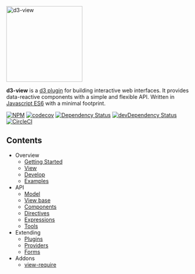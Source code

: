 <a href="https://github.com/quantmind/d3-view"><img src="./website/docs/d3view.svg" alt="d3-view" width=200></a>

**d3-view** is a [d3 plugin](https://bost.ocks.org/mike/d3-plugin/) for building
interactive web interfaces.
It provides data-reactive components with a simple and flexible API.
Written in [Javascript ES6](/docs/develop.md) with a minimal footprint.

[![NPM](https://badge.fury.io/js/d3-view.svg)](https://www.npmjs.com/package/d3-view)
[![codecov](https://codecov.io/gh/quantmind/d3-view/branch/master/graph/badge.svg)](https://codecov.io/gh/quantmind/d3-view)
[![Dependency Status](https://david-dm.org/quantmind/d3-view.svg)](https://david-dm.org/quantmind/d3-view)
[![devDependency Status](https://david-dm.org/quantmind/d3-view/dev-status.svg)](https://david-dm.org/quantmind/d3-view#info=devDependencies)
[![CircleCI](https://circleci.com/gh/quantmind/d3-view.svg?style=svg&circle-token=f84972c3cf4e8f17d74066ead28544da990115c3)](https://circleci.com/gh/quantmind/d3-view)


## Contents

* Overview
    * [Getting Started](/docs/getting-started.md)
    * [View](/docs/view.md)
    * [Develop](/docs/develop.md)
    * [Examples](/docs/examples.md)
* API
    * [Model](/docs/model.md)
    * [View base](/docs/base.md)
    * [Components](/docs/component.md)
    * [Directives](/docs/directives.md)
    * [Expressions](/docs/expressions.md)
    * [Tools](/docs/tools.md)
* Extending
    * [Plugins](/docs/plugins.md)
    * [Providers](/docs/providers.md)
    * [Forms](/docs/forms.md)
* Addons
    * [view-require](/docs/require.md)
